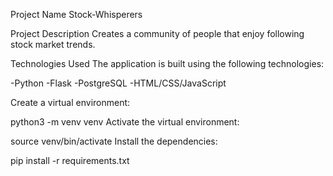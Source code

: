 Project Name
Stock-Whisperers

Project Description
Creates a community of people that enjoy following stock market trends.

Technologies Used
The application is built using the following technologies:

-Python -Flask -PostgreSQL -HTML/CSS/JavaScript

Create a virtual environment:

python3 -m venv venv
Activate the virtual environment:

source venv/bin/activate
Install the dependencies:

pip install -r requirements.txt
